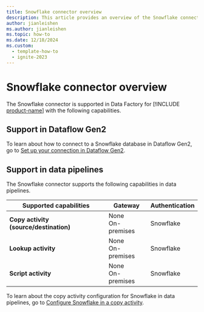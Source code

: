 ```yaml
---
title: Snowflake connector overview
description: This article provides an overview of the Snowflake connector in Microsoft Fabric.
author: jianleishen
ms.author: jianleishen
ms.topic: how-to
ms.date: 12/18/2024
ms.custom:
  - template-how-to
  - ignite-2023
---
```


# Snowflake connector overview

The Snowflake connector is supported in Data Factory for [!INCLUDE [product-name](../includes/product-name.md)] with the following capabilities.

## Support in Dataflow Gen2

To learn about how to connect to a Snowflake database in Dataflow Gen2, go to [Set up your connection in Dataflow Gen2](connector-snowflake.md#set-up-your-connection-in-dataflow-gen2).

## Support in data pipelines

The Snowflake connector supports the following capabilities in data pipelines.

| Supported capabilities | Gateway | Authentication |
| --- | --- | ---|
| **Copy activity (source/destination)** | None <br> On-premises | Snowflake |
| **Lookup activity** | None <br> On-premises | Snowflake |
| **Script activity** | None <br> On-premises | Snowflake |

To learn about the copy activity configuration for Snowflake in data pipelines, go to [Configure Snowflake in a copy activity](connector-snowflake-copy-activity.md).
